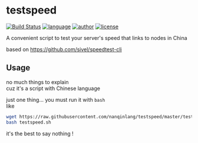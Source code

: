 # testspeed
[![Build Status](https://github.com/nanqinlang/SVG/blob/master/build%20passing.svg)](https://github.com/nanqinlang/testspeed)
[![language](https://github.com/nanqinlang/SVG/blob/master/language-shell-blue.svg)](https://github.com/nanqinlang/testspeed)
[![author](https://github.com/nanqinlang/SVG/blob/master/author-nanqinlang-lightgrey.svg)](https://github.com/nanqinlang/testspeed)
[![license](https://github.com/nanqinlang/SVG/blob/master/license-GPLv3-orange.svg)](https://github.com/nanqinlang/testspeed)

A convenient script to test your server's speed that links to nodes in China

based on https://github.com/sivel/speedtest-cli

## Usage
no much things to explain  
cuz it's a script with Chinese language

just one thing... you must run it with `bash`  
like
```bash
wget https://raw.githubusercontent.com/nanqinlang/testspeed/master/testspeed.sh
bash testspeed.sh
```

it's the best to say nothing !
